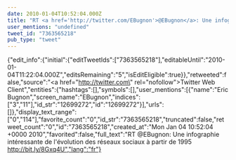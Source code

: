 ```yaml
---
date: 2010-01-04T10:52:04.000Z
title: "RT <a href='http://twitter.com/EBugnon'>@EBugnon</a>: Une infographie intéressante de l'évolution des réseaux sociaux à partir de 1995 http://bit.ly/8Gxq4U″"
user_mentions: "undefined"
tweet_id: "7363565218"
pub_type: "tweet"
---
```

{"edit_info":{"initial":{"editTweetIds":["7363565218"],"editableUntil":"2010-01-04T11:22:04.000Z","editsRemaining":"5","isEditEligible":true}},"retweeted":false,"source":"<a href=\"http://twitter.com\" rel=\"nofollow\">Twitter Web Client</a>","entities":{"hashtags":[],"symbols":[],"user_mentions":[{"name":"Eric Bugnon","screen_name":"EBugnon","indices":["3","11"],"id_str":"12699272","id":"12699272"}],"urls":[]},"display_text_range":["0","114"],"favorite_count":"0","id_str":"7363565218","truncated":false,"retweet_count":"0","id":"7363565218","created_at":"Mon Jan 04 10:52:04 +0000 2010","favorited":false,"full_text":"RT @EBugnon: Une infographie intéressante de l'évolution des réseaux sociaux à partir de 1995 http://bit.ly/8Gxq4U","lang":"fr"}
